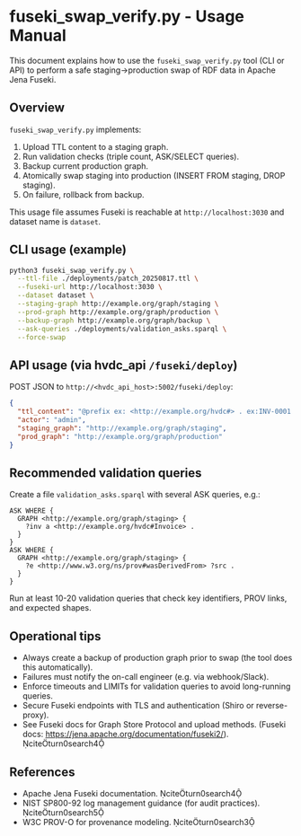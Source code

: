 # fuseki_swap_verify.py - Usage Manual

This document explains how to use the `fuseki_swap_verify.py` tool (CLI or API) to perform a safe staging->production swap of RDF data in Apache Jena Fuseki.

## Overview
`fuseki_swap_verify.py` implements:
1. Upload TTL content to a staging graph.
2. Run validation checks (triple count, ASK/SELECT queries).
3. Backup current production graph.
4. Atomically swap staging into production (INSERT FROM staging, DROP staging).
5. On failure, rollback from backup.

This usage file assumes Fuseki is reachable at `http://localhost:3030` and dataset name is `dataset`.

## CLI usage (example)
```bash
python3 fuseki_swap_verify.py \
  --ttl-file ./deployments/patch_20250817.ttl \
  --fuseki-url http://localhost:3030 \
  --dataset dataset \
  --staging-graph http://example.org/graph/staging \
  --prod-graph http://example.org/graph/production \
  --backup-graph http://example.org/graph/backup \
  --ask-queries ./deployments/validation_asks.sparql \
  --force-swap
```

## API usage (via hvdc_api `/fuseki/deploy`)
POST JSON to `http://<hvdc_api_host>:5002/fuseki/deploy`:
```json
{
  "ttl_content": "@prefix ex: <http://example.org/hvdc#> . ex:INV-0001 ex:invoiceNumber \"INV-0001\" .",
  "actor": "admin",
  "staging_graph": "http://example.org/graph/staging",
  "prod_graph": "http://example.org/graph/production"
}
```

## Recommended validation queries
Create a file `validation_asks.sparql` with several ASK queries, e.g.:
```sparql
ASK WHERE {
  GRAPH <http://example.org/graph/staging> {
    ?inv a <http://example.org/hvdc#Invoice> .
  }
}
ASK WHERE {
  GRAPH <http://example.org/graph/staging> {
    ?e <http://www.w3.org/ns/prov#wasDerivedFrom> ?src .
  }
}
```
Run at least 10-20 validation queries that check key identifiers, PROV links, and expected shapes.

## Operational tips
* Always create a backup of production graph prior to swap (the tool does this automatically).
* Failures must notify the on-call engineer (e.g. via webhook/Slack).
* Enforce timeouts and LIMITs for validation queries to avoid long-running queries.
* Secure Fuseki endpoints with TLS and authentication (Shiro or reverse-proxy).
* See Fuseki docs for Graph Store Protocol and upload methods. (Fuseki docs: https://jena.apache.org/documentation/fuseki2/). citeturn0search4

## References
* Apache Jena Fuseki documentation. citeturn0search4
* NIST SP800-92 log management guidance (for audit practices). citeturn0search5
* W3C PROV-O for provenance modeling. citeturn0search3
